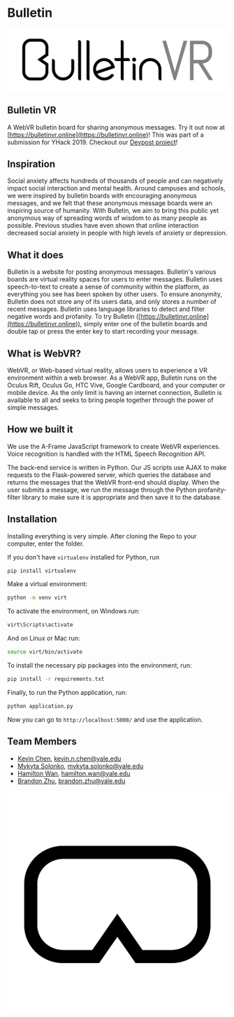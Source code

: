 # Bulletin
![Bulletin VR](project/static/assets/blong_large.png)

## Bulletin VR

A WebVR bulletin board for sharing anonymous messages. Try it out now at [https://bulletinvr.online](https://bulletinvr.online)! This was part of a submission for YHack 2019. Checkout our [Devpost project](https://devpost.com/software/bulletin-fq1kaz)!

## Inspiration

Social anxiety affects hundreds of thousands of people and can negatively impact social interaction and mental health. Around campuses and schools, we were inspired by bulletin boards with encouraging anonymous messages, and we felt that these anonymous message boards were an inspiring source of humanity. With Bulletin, we aim to bring this public yet anonymous way of spreading words of wisdom to as many people as possible. Previous studies have even shown that online interaction decreased social anxiety in people with high levels of anxiety or depression.

## What it does

Bulletin is a website for posting anonymous messages. Bulletin's various boards are virtual reality spaces for users to enter messages. Bulletin uses speech-to-text to create a sense of community within the platform, as everything you see has been spoken by other users. To ensure anonymity, Bulletin does not store any of its users data, and only stores a number of recent messages. Bulletin uses language libraries to detect and filter negative words and profanity. To try Bulletin ([https://bulletinvr.online](https://bulletinvr.online)), simply enter one of the bulletin boards and double tap or press the enter key to start recording your message.

## What is WebVR?

WebVR, or Web-based virtual reality, allows users to experience a VR environment within a web browser. As a WebVR app, Bulletin runs on the Oculus Rift, Oculus Go, HTC Vive, Google Cardboard, and your computer or mobile device. As the only limit is having an internet connection, Bulletin is available to all and seeks to bring people together through the power of simple messages.

## How we built it
We use the A-Frame JavaScript framework to create WebVR experiences. Voice recognition is handled with the HTML Speech Recognition API.

The back-end service is written in Python. Our JS scripts use AJAX to make requests to the Flask-powered server, which queries the database and returns the messages that the WebVR front-end should display. When the user submits a message, we run the message through the Python profanity-filter library to make sure it is appropriate and then save it to the database.

## Installation

Installing everything is very simple. After cloning the Repo to your computer, enter the folder.

If you don't have `virtualenv` installed for Python, run
``` bash
pip install virtualenv
```

Make a virtual environment:
``` bash
python -m venv virt
```

To activate the environment, on Windows run:
``` bash
virt\Scripts\activate
```

And on Linux or Mac run:
``` bash
source virt/bin/activate
```

To install the necessary pip packages into the environment, run:
``` bash
pip install -r requirements.txt
```

Finally, to run the Python application, run:
``` bash
python application.py
```

Now you can go to `http://localhost:5000/` and use the application.

## Team Members
- [Kevin Chen](https://github.com/k3vnchen), [kevin.n.chen@yale.edu](mailto:kevin.n.chen@yale.edu)
- [Mykyta Solonko](https://github.com/msolonko), [mykyta.solonko@yale.edu](mailto:mykyta.solonko@yale.edu)
- [Hamilton Wan](https://github.com/wanh23), [hamilton.wan@yale.edu](mailto:hamilton.wan@yale.edu)
- [Brandon Zhu](https://github.com/quinamatics), [brandon.zhu@yale.edu](mailto:brandon.zhu@yale.edu)

![B VR](project/static/assets/bulletin.png)
